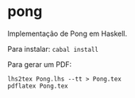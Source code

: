 # pong

Implementação de Pong em Haskell.

Para instalar: `cabal install`

Para gerar um PDF:

    lhs2tex Pong.lhs --tt > Pong.tex
    pdflatex Pong.tex

